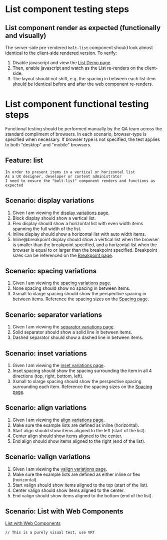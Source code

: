 # List component testing steps

## List component render as expected (functionally and visually)

The server-side pre-rendered `bolt-list` component should look almost identical to the client-side rendered version. To verify:

1. Disable javascript and view the [List Demo page](https://boltdesignsystem.com/pattern-lab/patterns/02-components-list-05-list/02-components-list-05-list.html).
2. Then, enable javascript and watch as the List re-renders on the client-side.
3. The layout should not shift, e.g. the spacing in between each list item should be identical before and after the web component re-renders.

# List component functional testing steps

Functional testing should be performed manually by the QA team across the standard compliment of browsers. In each scenario, browser-type is specified when necessary. If browser type is not specified, the test applies to both "desktop" and "mobile" browsers.

## Feature: list

    In order to present items in a vertical or horizontal list
    As a UX designer, developer or content administrator
    I need to ensure the "bolt-list" component renders and functions as expected

## Scenario: display variations

1. Given I am viewing the [display variations page](https://boltdesignsystem.com/pattern-lab/patterns/02-components-list-15-list-display-variations/02-components-list-15-list-display-variations.html).
2. Block display should show a vertical list.
3. Flex display should show a horizontal list with even width items spanning the full width of the list.
4. Inline display should show a horizontal list with auto width items.
5. Inline@breakpoint display should show a vertical list when the browser is smaller than the breakpoint specified, and a horizontal list when the browser is equal to or larger than the breakpoint specified. Breakpoint sizes can be referenced on the [Breakpoint page](https://boltdesignsystem.com/pattern-lab/?p=viewall-visual-styles-breakpoints).

## Scenario: spacing variations

1. Given I am viewing the [spacing variations page](https://boltdesignsystem.com/pattern-lab/patterns/02-components-list-20-list-spacing-variations/02-components-list-20-list-spacing-variations.html).
2. None spacing should show no spacing in between items.
3. Xsmall to xlarge spacing should show the perspective spacing in between items. Reference the spacing sizes on the [Spacing page](https://boltdesignsystem.com/pattern-lab/?p=viewall-visual-styles-spacing).

## Scenario: separator variations

1. Given I am viewing the [separator variations page](https://boltdesignsystem.com/pattern-lab/patterns/02-components-list-25-list-separator-variations/02-components-list-25-list-separator-variations.html).
2. Solid separator should show a solid line in between items.
3. Dashed separator should show a dashed line in between items.

## Scenario: inset variations

1. Given I am viewing the [inset variations page](https://boltdesignsystem.com/pattern-lab/patterns/02-components-list-30-list-inset-variations/02-components-list-30-list-inset-variations.html).
2. Inset spacing should show the spacing surrounding the item in all 4 directions (top, right, bottom, left).
3. Xsmall to xlarge spacing should show the perspective spacing surrounding each item. Reference the spacing sizes on the [Spacing page](https://boltdesignsystem.com/pattern-lab/?p=viewall-visual-styles-spacing).

## Scenario: align variations

1. Given I am viewing the [align variations page](https://boltdesignsystem.com/pattern-lab/patterns/02-components-list-40-list-align-variations/02-components-list-40-list-align-variations.html).
2. Make sure the example lists are defined as inline (horizontal).
3. Start align should show items aligned to the left (start of the list).
3. Center align should show items aligned to the center.
3. End align should show items aligned to the right (end of the list).

## Scenario: valign variations

1. Given I am viewing the [valign variations page](https://boltdesignsystem.com/pattern-lab/patterns/02-components-list-45-list-valign-variations/02-components-list-45-list-valign-variations.html).
2. Make sure the example lists are defined as either inline or flex (horizontal).
3. Start valign should show items aligned to the top (start of the list).
3. Center valign should show items aligned to the center.
3. End valign should show items aligned to the bottom (end of the list).

## Scenario: List with Web Components

[List with Web Components](https://master.boltdesignsystem.com/pattern-lab/patterns/02-components-list-999-list-with-web-component/02-components-list-999-list-with-web-component.html)

`// This is a purely visual test, use VRT`
